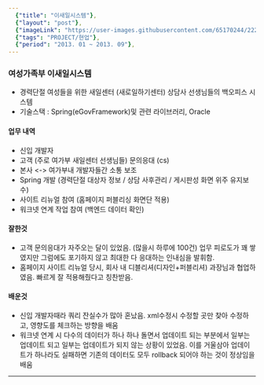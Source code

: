 ```yaml
---
  {"title": "이새일시스템"},
  {"layout": "post"},
  {"imageLink": "https://user-images.githubusercontent.com/65170244/222340551-f1756965-7398-4092-a84a-c89c4a343da7.png"},
  {"tags": "PROJECT/현업"},
  {"period": "2013. 01 ~ 2013. 09"},
---
```


### 여성가족부 이새일시스템

- 경력단절 여성들을 위한 새일센터 (새로일하기센터) 상담사 선생님들의 백오피스 시스템
- 기술스택 : Spring(eGovFramework)및 관련 라이브러리, Oracle

#### 업무 내역

- 신입 개발자
- 고객 (주로 여가부 새일센터 선생님들) 문의응대 (cs)
- 본사 <-> 여가부내 개발자들간 소통 보조
- Spring 개발 (경력단절 대상자 정보 / 상담 사후관리 / 게시판성 화면 위주 유지보수)
- 사이트 리뉴얼 참여 (홈페이지 퍼블리싱 화면단 적용)
- 워크넷 연계 작업 참여 (백엔드 데이터 확인)

#### 잘한것

- 고객 문의응대가 자주오는 달이 있었음. (많을시 하루에 100건) 업무 피로도가 꽤 쌓였지만 그럼에도 포기하지 않고 최대한 다 응대하는 인내심을 발휘함.
- 홈페이지 사이트 리뉴얼 당시, 회사 내 디블리셔(디자인+퍼블리셔) 과장님과 협업하였음. 빠르게 잘 적용해줬다고 칭찬받음.

#### 배운것

- 신입 개발자때라 쿼리 잔실수가 많아 혼났음. xml수정시 수정할 곳만 찾아 수정하고, 영향도를 체크하는 방향을 배움
- 워크넷 연계 시 다수의 데이터가 하나 하나 돌면서 업데이트 되는 부분에서 일부는 업데이트 되고 일부는 업데이트가 되지 않는 상황이 있었음. 이를 거울삼아 업데이트가 하나라도 실패하면 기존의 데이터도 모두 rollback 되어야 하는 것이 정상임을 배움

---
